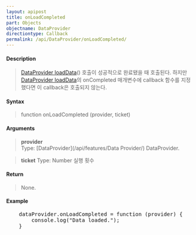 ```yaml
---
layout: apipost
title: onLoadCompleted
part: Objects
objectname: DataProvider
directiontype: Callback
permalink: /api/DataProvider/onLoadCompleted/
---
```



#### Description

> [DataProvider loadData](/api/DataProvider/loadData/)() 호출이 성공적으로 완료됐을 때 호출된다. 하지만 [DataProvider loadData](/api/DataProvider/loadData/)의 onCompleted 매개변수에 callback 함수를 지정했다면 이 callback은 호출되지 않는다.

#### Syntax

> function onLoadCompleted (provider, ticket)

#### Arguments

> **provider**  
> Type: [DataProvider](/api/features/Data Provider/)
> DataProvider.

> **ticket**
> Type: Number 
> 실행 횟수

#### Return

> None.

#### Example

<pre class="prettyprint">
    dataProvider.onLoadCompleted = function (provider) {
        console.log("Data loaded.");
    }
</pre>

